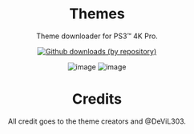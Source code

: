 <div align="center"> 
 
 # Themes
 Theme downloader for PS3™ 4K Pro.
 
[![Github downloads (by repository)](https://img.shields.io/github/downloads/PS3-4K-Pro/Themes/total.svg?style=social)](https://github.com/LuanTeles/Themes/releases)


![image](https://user-images.githubusercontent.com/74815634/141284203-3ada4570-7305-4ea9-ac9b-2d9264ae4d21.png)
![image](https://user-images.githubusercontent.com/74815634/141284323-9c8ce249-e530-4a0a-ba11-dcd3284d3c03.png)

 # Credits
 
 All credit goes to the theme creators and @DeViL303.
</div>
